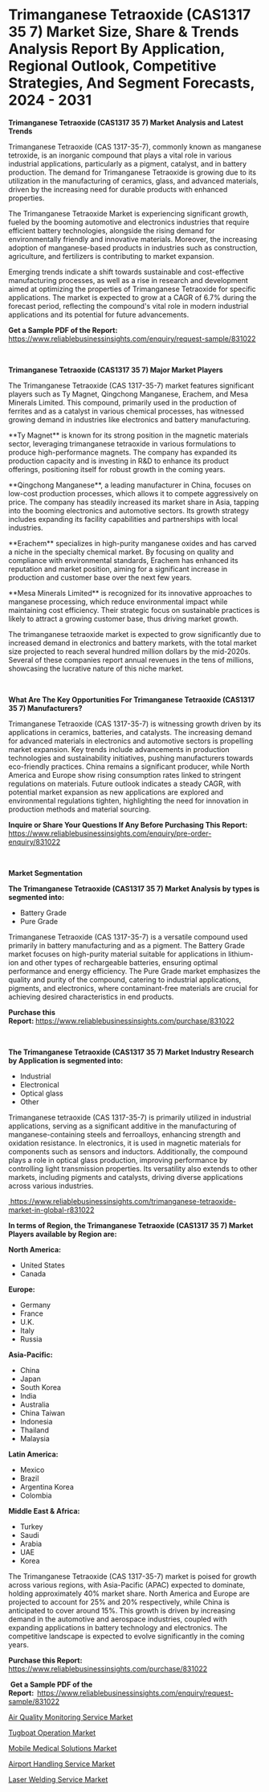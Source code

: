 <p><h1>Trimanganese Tetraoxide (CAS1317 35 7) Market Size, Share & Trends Analysis Report By Application, Regional Outlook, Competitive Strategies, And Segment Forecasts, 2024 - 2031</h1></p><p><strong>Trimanganese Tetraoxide (CAS1317 35 7) Market Analysis and Latest Trends</strong></p>
<p><p>Trimanganese Tetraoxide (CAS 1317-35-7), commonly known as manganese tetroxide, is an inorganic compound that plays a vital role in various industrial applications, particularly as a pigment, catalyst, and in battery production. The demand for Trimanganese Tetraoxide is growing due to its utilization in the manufacturing of ceramics, glass, and advanced materials, driven by the increasing need for durable products with enhanced properties.</p><p>The Trimanganese Tetraoxide Market is experiencing significant growth, fueled by the booming automotive and electronics industries that require efficient battery technologies, alongside the rising demand for environmentally friendly and innovative materials. Moreover, the increasing adoption of manganese-based products in industries such as construction, agriculture, and fertilizers is contributing to market expansion.</p><p>Emerging trends indicate a shift towards sustainable and cost-effective manufacturing processes, as well as a rise in research and development aimed at optimizing the properties of Trimanganese Tetraoxide for specific applications. The market is expected to grow at a CAGR of 6.7% during the forecast period, reflecting the compound's vital role in modern industrial applications and its potential for future advancements.</p></p>
<p><strong>Get a Sample PDF of the Report:&nbsp;</strong> <a href="https://www.reliablebusinessinsights.com/enquiry/request-sample/831022?utm_campaign=1873&utm_medium=2&utm_source=Github&utm_content=ia&utm_term=18122024&utm_id=trimanganese-tetraoxide-cas1317-35-7">https://www.reliablebusinessinsights.com/enquiry/request-sample/831022</a></p>
<p>&nbsp;</p>
<p><strong>Trimanganese Tetraoxide (CAS1317 35 7) Major Market Players</strong></p>
<p><p>The Trimanganese Tetraoxide (CAS 1317-35-7) market features significant players such as Ty Magnet, Qingchong Manganese, Erachem, and Mesa Minerals Limited. This compound, primarily used in the production of ferrites and as a catalyst in various chemical processes, has witnessed growing demand in industries like electronics and battery manufacturing.</p><p>**Ty Magnet** is known for its strong position in the magnetic materials sector, leveraging trimanganese tetraoxide in various formulations to produce high-performance magnets. The company has expanded its production capacity and is investing in R&D to enhance its product offerings, positioning itself for robust growth in the coming years.</p><p>**Qingchong Manganese**, a leading manufacturer in China, focuses on low-cost production processes, which allows it to compete aggressively on price. The company has steadily increased its market share in Asia, tapping into the booming electronics and automotive sectors. Its growth strategy includes expanding its facility capabilities and partnerships with local industries.</p><p>**Erachem** specializes in high-purity manganese oxides and has carved a niche in the specialty chemical market. By focusing on quality and compliance with environmental standards, Erachem has enhanced its reputation and market position, aiming for a significant increase in production and customer base over the next few years.</p><p>**Mesa Minerals Limited** is recognized for its innovative approaches to manganese processing, which reduce environmental impact while maintaining cost efficiency. Their strategic focus on sustainable practices is likely to attract a growing customer base, thus driving market growth.</p><p>The trimanganese tetraoxide market is expected to grow significantly due to increased demand in electronics and battery markets, with the total market size projected to reach several hundred million dollars by the mid-2020s. Several of these companies report annual revenues in the tens of millions, showcasing the lucrative nature of this niche market.</p></p>
<p>&nbsp;</p>
<p><strong>What Are The Key Opportunities For Trimanganese Tetraoxide (CAS1317 35 7) Manufacturers?</strong></p>
<p><p>Trimanganese Tetraoxide (CAS 1317-35-7) is witnessing growth driven by its applications in ceramics, batteries, and catalysts. The increasing demand for advanced materials in electronics and automotive sectors is propelling market expansion. Key trends include advancements in production technologies and sustainability initiatives, pushing manufacturers towards eco-friendly practices. China remains a significant producer, while North America and Europe show rising consumption rates linked to stringent regulations on materials. Future outlook indicates a steady CAGR, with potential market expansion as new applications are explored and environmental regulations tighten, highlighting the need for innovation in production methods and material sourcing.</p></p>
<p><strong>Inquire or Share Your Questions If Any Before Purchasing This Report:</strong> <a href="https://www.reliablebusinessinsights.com/enquiry/pre-order-enquiry/831022?utm_campaign=1873&utm_medium=2&utm_source=Github&utm_content=ia&utm_term=18122024&utm_id=trimanganese-tetraoxide-cas1317-35-7">https://www.reliablebusinessinsights.com/enquiry/pre-order-enquiry/831022</a></p>
<p>&nbsp;</p>
<p><strong>Market Segmentation</strong></p>
<p><strong>The Trimanganese Tetraoxide (CAS1317 35 7) Market Analysis by types is segmented into:</strong></p>
<p><ul><li>Battery Grade</li><li>Pure Grade</li></ul></p>
<p><p>Trimanganese Tetraoxide (CAS 1317-35-7) is a versatile compound used primarily in battery manufacturing and as a pigment. The Battery Grade market focuses on high-purity material suitable for applications in lithium-ion and other types of rechargeable batteries, ensuring optimal performance and energy efficiency. The Pure Grade market emphasizes the quality and purity of the compound, catering to industrial applications, pigments, and electronics, where contaminant-free materials are crucial for achieving desired characteristics in end products.</p></p>
<p><strong>Purchase this Report:&nbsp;</strong><a href="https://www.reliablebusinessinsights.com/purchase/831022?utm_campaign=1873&utm_medium=2&utm_source=Github&utm_content=ia&utm_term=18122024&utm_id=trimanganese-tetraoxide-cas1317-35-7">https://www.reliablebusinessinsights.com/purchase/831022</a></p>
<p>&nbsp;</p>
<p><strong>The Trimanganese Tetraoxide (CAS1317 35 7) Market Industry Research by Application is segmented into:</strong></p>
<p><ul><li>Industrial</li><li>Electronical</li><li>Optical glass</li><li>Other</li></ul></p>
<p><p>Trimanganese tetraoxide (CAS 1317-35-7) is primarily utilized in industrial applications, serving as a significant additive in the manufacturing of manganese-containing steels and ferroalloys, enhancing strength and oxidation resistance. In electronics, it is used in magnetic materials for components such as sensors and inductors. Additionally, the compound plays a role in optical glass production, improving performance by controlling light transmission properties. Its versatility also extends to other markets, including pigments and catalysts, driving diverse applications across various industries.</p></p>
<p><a href="https://www.reliablebusinessinsights.com/trimanganese-tetraoxide-market-in-global-r831022?utm_campaign=1873&utm_medium=2&utm_source=Github&utm_content=ia&utm_term=18122024&utm_id=trimanganese-tetraoxide-cas1317-35-7">&nbsp;https://www.reliablebusinessinsights.com/trimanganese-tetraoxide-market-in-global-r831022</a></p>
<p><strong>In terms of Region, the Trimanganese Tetraoxide (CAS1317 35 7) Market Players available by Region are:</strong></p>
<p>
    <p> <strong> North America: </strong>
        <ul>
            <li>United States</li>
            <li>Canada</li>
        </ul>
        </p> 
    <p> <strong> Europe: </strong>
        <ul>
            <li>Germany</li>
            <li>France</li>
            <li>U.K.</li>
            <li>Italy</li>
            <li>Russia</li>
        </ul>
        </p> 
    <p> <strong> Asia-Pacific: </strong>
        <ul>
            <li>China</li>
            <li>Japan</li>
            <li>South Korea</li>
            <li>India</li>
            <li>Australia</li>
            <li>China Taiwan</li>
            <li>Indonesia</li>
            <li>Thailand</li>
            <li>Malaysia</li>
        </ul>
        </p> 
    <p> <strong> Latin America: </strong>
        <ul>
            <li>Mexico</li>
            <li>Brazil</li>
            <li>Argentina Korea</li>
            <li>Colombia</li>
        </ul>
        </p> 
    <p> <strong> Middle East & Africa: </strong>
        <ul>
            <li>Turkey</li>
            <li>Saudi</li>
            <li>Arabia</li>
            <li>UAE</li>
            <li>Korea</li>
        </ul>
    </p>
    </p>
<p><p>The Trimanganese Tetraoxide (CAS 1317-35-7) market is poised for growth across various regions, with Asia-Pacific (APAC) expected to dominate, holding approximately 40% market share. North America and Europe are projected to account for 25% and 20% respectively, while China is anticipated to cover around 15%. This growth is driven by increasing demand in the automotive and aerospace industries, coupled with expanding applications in battery technology and electronics. The competitive landscape is expected to evolve significantly in the coming years.</p></p>
<p><strong>Purchase this Report: </strong><a href="https://www.reliablebusinessinsights.com/purchase/831022?utm_campaign=1873&utm_medium=2&utm_source=Github&utm_content=ia&utm_term=18122024&utm_id=trimanganese-tetraoxide-cas1317-35-7">https://www.reliablebusinessinsights.com/purchase/831022</a></p>
<p>&nbsp;<strong>Get a Sample PDF of the Report:&nbsp;&nbsp;</strong><a href="https://www.reliablebusinessinsights.com/enquiry/request-sample/831022?utm_campaign=1873&utm_medium=2&utm_source=Github&utm_content=ia&utm_term=18122024&utm_id=trimanganese-tetraoxide-cas1317-35-7">https://www.reliablebusinessinsights.com/enquiry/request-sample/831022</a></p>
<p><strong></strong></p>
<p><p><a href="https://www.linkedin.com/pulse/air-quality-monitoring-service-market-surge-85-cagr-growth-66xke?utm_campaign=1873&utm_medium=2&utm_source=Github&utm_content=ia&utm_term=18122024&utm_id=trimanganese-tetraoxide-cas1317-35-7">Air Quality Monitoring Service Market</a></p><p><a href="https://www.linkedin.com/pulse/tugboat-operation-market-expected-grow-97-cagr-from-2024-yrkpe?utm_campaign=1873&utm_medium=2&utm_source=Github&utm_content=ia&utm_term=18122024&utm_id=trimanganese-tetraoxide-cas1317-35-7">Tugboat Operation Market</a></p><p><a href="https://www.linkedin.com/pulse/global-mobile-medical-solutions-market-size-2024-2031-insights-suebe?utm_campaign=1873&utm_medium=2&utm_source=Github&utm_content=ia&utm_term=18122024&utm_id=trimanganese-tetraoxide-cas1317-35-7">Mobile Medical Solutions Market</a></p><p><a href="https://www.linkedin.com/pulse/detailed-analysis-airport-handling-service-market-growth-qbr2e?utm_campaign=1873&utm_medium=2&utm_source=Github&utm_content=ia&utm_term=18122024&utm_id=trimanganese-tetraoxide-cas1317-35-7">Airport Handling Service Market</a></p><p><a href="https://www.linkedin.com/pulse/insights-laser-welding-service-market-2024-2031-growth-yik1e?utm_campaign=1873&utm_medium=2&utm_source=Github&utm_content=ia&utm_term=18122024&utm_id=trimanganese-tetraoxide-cas1317-35-7">Laser Welding Service Market</a></p></p>